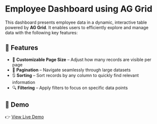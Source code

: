 # Employee Dashboard using AG Grid

This dashboard presents employee data in a dynamic, interactive table powered by **AG Grid**. It enables users to efficiently explore and manage data with the following key features:

## 🚀 Features

- 🔢 **Customizable Page Size** – Adjust how many records are visible per page  
- 📄 **Pagination** – Navigate seamlessly through large datasets  
- 🔃 **Sorting** – Sort records by any column to quickly find relevant information  
- 🔍 **Filtering** – Apply filters to focus on specific data points  

## 🔗 Demo

👉 [View Live Demo](https://dashboard-ag-grid.vercel.app/)
